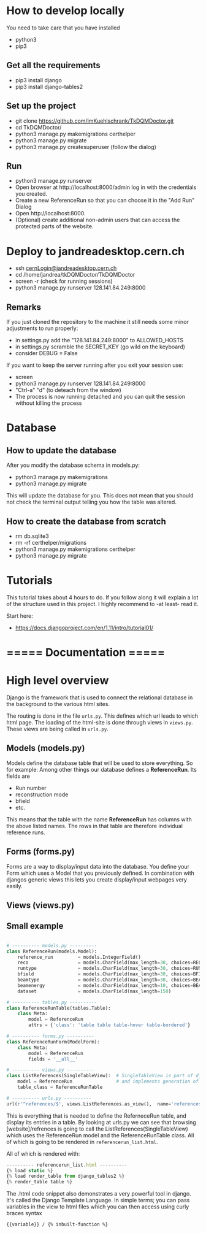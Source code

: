 # How to develop locally

You need to take care that you have installed

* python3
* pip3

## Get all the requirements 

* pip3 install django
* pip3 install django-tables2

## Set up the project
* git clone https://github.com/imKuehlschrank/TkDQMDoctor.git
* cd TkDQMDoctor/
* python3 manage.py makemigrations certhelper
* python3 manage.py migrate
* python3 manage.py createsuperuser (follow the dialog)

## Run
* python3 manage.py runserver 
* Open browser at http://localhost:8000/admin log in with the credentials you created.
* Create a new ReferenceRun so that you can choose it in the "Add Run" Dialog
* Open http://localhost:8000.
* (Optional) create additional non-admin users that can access the protected parts of the website.

# Deploy to jandreadesktop.cern.ch
* ssh cernLogin@jandreadesktop.cern.ch
* cd /home/jandrea/tkDQMDoctor/TkDQMDoctor
* screen -r    (check for running sessions)
* python3 manage.py runserver 128.141.84.249:8000

## Remarks
If you just cloned the repository to the machine it still needs some minor adjustments to run properly:

* in settings.py add the "128.141.84.249:8000" to ALLOWED_HOSTS
* in settings.py scramble the SECRET_KEY (go wild on the keyboard)
* consider DEBUG = False


If you want to keep the server running after you exit your session use:

* screen
* python3 manage.py runserver 128.141.84.249:8000
* "Ctrl-a" "d"    (to deteach from the window)
* The process is now running detached and you can quit the session without killing the process

# Database

## How to update the database
After you modify the database schema in models.py:

* python3 manage.py makemigrations
* python3 manage.py migrate

This will update the database for you.
This does not mean that you should not check the terminal output telling you how the table was altered.

## How to create the database from scratch

* rm db.sqlite3
* rm -rf certhelper/migrations
* python3 manage.py makemigrations certhelper
* python3 manage.py migrate

# Tutorials
This tutorial takes about 4 hours to do. If you follow along it will explain a lot of the structure used in this project.
I highly recommend to -at least- read it.

Start here:

* https://docs.djangoproject.com/en/1.11/intro/tutorial01/


# ===== Documentation =====
# High level overview

Django is the framework that is used to connect the relational database in the background to the various html sites.

The routing is done in the file <code>urls.py</code>. This defines which url leads to which html page. The loading of the html-site is done through views in <code>views.py</code>. These views are being called in <code>urls.py</code>.

## Models (models.py)
Models define the database table that will be used to store everything.
So for example: Among other things our database defines a **ReferenceRun**. Its fields are 

*  Run number
*  reconstruction mode
*  bfield
*  etc.

This means that the table with the name **ReferenceRun** has columns with the above listed names.
The rows in that table are therefore individual reference runs.

## Forms (forms.py)

Forms are a way to display/input data into the database. You define your Form which uses a Model that you previously defined. In combination with djangos generic views this lets you create display/input webpages very easily.

## Views (views.py)




## Small example

```python

# ---------- models.py ----------
class ReferenceRun(models.Model):
    reference_run         = models.IntegerField()
    reco                  = models.CharField(max_length=30, choices=RECO_CHOICES)
    runtype               = models.CharField(max_length=30, choices=RUNTYPE_CHOICES)
    bfield                = models.CharField(max_length=30, choices=BFIELD_CHOICES)
    beamtype              = models.CharField(max_length=30, choices=BEAMTYPE_CHOICES)
    beamenergy            = models.CharField(max_length=10, choices=BEAMENERGY_CHOICES)
    dataset               = models.CharField(max_length=150)

# ---------- tables.py ----------
class ReferenceRunTable(tables.Table):
    class Meta:
        model = ReferenceRun
        attrs = {'class': 'table table table-hover table-bordered'}

# ---------- forms.py ----------
class ReferenceRunForm(ModelForm):
    class Meta:
        model = ReferenceRun
        fields = '__all__'

# ---------- views.py ----------
class ListReferences(SingleTableView):  # SingleTableView is part of django-tables2
    model = ReferenceRun                # and implements generation of a simple table
    table_class = ReferenceRunTable

# ---------- urls.py ----------
url(r'^references/$', views.ListReferences.as_view(),  name='references')

```

This is everything that is needed to define the ReferneceRun table, and display its entries in a table. By looking at urls.py we can see that browsing [website]/refrences is going to call the ListReferences(SingleTableView) which uses the ReferenceRun model and the ReferenceRunTable class. All of which is going to be rendered in <code>referencerun_list.html</code>.

All of which is rendered with:
```javascript
---------- referencerun_list.html ----------
{% load static %}
{% load render_table from django_tables2 %}
{% render_table table %}
```


The .html code snippet also demonstrates a very powerful tool in django. It's called the Django Template Language. In simple terms; you can pass variables in the view to html files which you can then access using curly braces syntax

 <code>{{variable}} / {% inbuilt-function %}</code>

